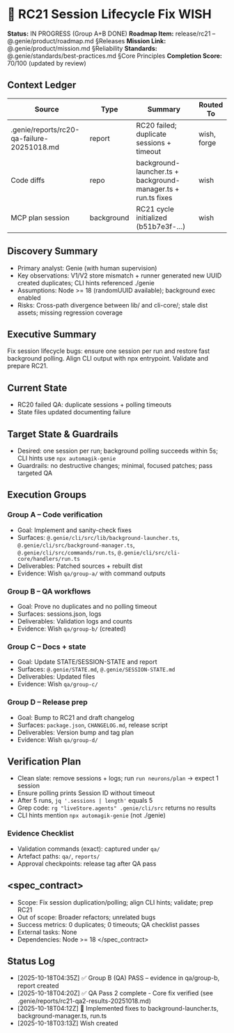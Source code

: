 # 🧞 RC21 Session Lifecycle Fix WISH
**Status:** IN PROGRESS (Group A+B DONE)
**Roadmap Item:** release/rc21 – @.genie/product/roadmap.md §Releases
**Mission Link:** @.genie/product/mission.md §Reliability
**Standards:** @.genie/standards/best-practices.md §Core Principles
**Completion Score:** 70/100 (updated by review)

## Context Ledger
| Source | Type | Summary | Routed To |
| --- | --- | --- | --- |
| .genie/reports/rc20-qa-failure-20251018.md | report | RC20 failed; duplicate sessions + timeout | wish, forge |
| Code diffs | repo | background-launcher.ts + background-manager.ts + run.ts fixes | wish |
| MCP plan session | background | RC21 cycle initialized (b51b7e3f-…) | wish |

## Discovery Summary
- Primary analyst: Genie (with human supervision)
- Key observations: V1/V2 store mismatch + runner generated new UUID created duplicates; CLI hints referenced ./genie
- Assumptions: Node >= 18 (randomUUID available); background exec enabled
- Risks: Cross-path divergence between lib/ and cli-core/; stale dist assets; missing regression coverage

## Executive Summary
Fix session lifecycle bugs: ensure one session per run and restore fast background polling. Align CLI output with npx entrypoint. Validate and prepare RC21.

## Current State
- RC20 failed QA: duplicate sessions + polling timeouts
- State files updated documenting failure

## Target State & Guardrails
- Desired: one session per run; background polling succeeds within 5s; CLI hints use `npx automagik-genie`
- Guardrails: no destructive changes; minimal, focused patches; pass targeted QA

## Execution Groups
### Group A – Code verification
- Goal: Implement and sanity-check fixes
- Surfaces: `@.genie/cli/src/lib/background-launcher.ts`, `@.genie/cli/src/background-manager.ts`, `@.genie/cli/src/commands/run.ts`, `@.genie/cli/src/cli-core/handlers/run.ts`
- Deliverables: Patched sources + rebuilt dist
- Evidence: Wish `qa/group-a/` with command outputs

### Group B – QA workflows
- Goal: Prove no duplicates and no polling timeout
- Surfaces: sessions.json, logs
- Deliverables: Validation logs and counts
- Evidence: Wish `qa/group-b/` (created)

### Group C – Docs + state
- Goal: Update STATE/SESSION-STATE and report
- Surfaces: `@.genie/STATE.md`, `@.genie/SESSION-STATE.md`
- Deliverables: Updated files
- Evidence: Wish `qa/group-c/`

### Group D – Release prep
- Goal: Bump to RC21 and draft changelog
- Surfaces: `package.json`, `CHANGELOG.md`, release script
- Deliverables: Version bump and tag plan
- Evidence: Wish `qa/group-d/`

## Verification Plan
- Clean slate: remove sessions + logs; run `run neurons/plan` → expect 1 session
- Ensure polling prints Session ID without timeout
- After 5 runs, `jq '.sessions | length'` equals 5
- Grep code: `rg "liveStore.agents" .genie/cli/src` returns no results
- CLI hints mention `npx automagik-genie` (not ./genie)

### Evidence Checklist
- Validation commands (exact): captured under `qa/`
- Artefact paths: `qa/`, `reports/`
- Approval checkpoints: release tag after QA pass

## <spec_contract>
- Scope: Fix session duplication/polling; align CLI hints; validate; prep RC21
- Out of scope: Broader refactors; unrelated bugs
- Success metrics: 0 duplicates; 0 timeouts; QA checklist passes
- External tasks: None
- Dependencies: Node >= 18
</spec_contract>

## Status Log
- [2025-10-18T04:35Z] ✅ Group B (QA) PASS – evidence in qa/group-b, report created
- [2025-10-18T04:20Z] ✅ QA Pass 2 complete - Core fix verified (see .genie/reports/rc21-qa2-results-20251018.md)
- [2025-10-18T04:12Z] 🔧 Implemented fixes to background-launcher.ts, background-manager.ts, run.ts
- [2025-10-18T03:13Z] Wish created
